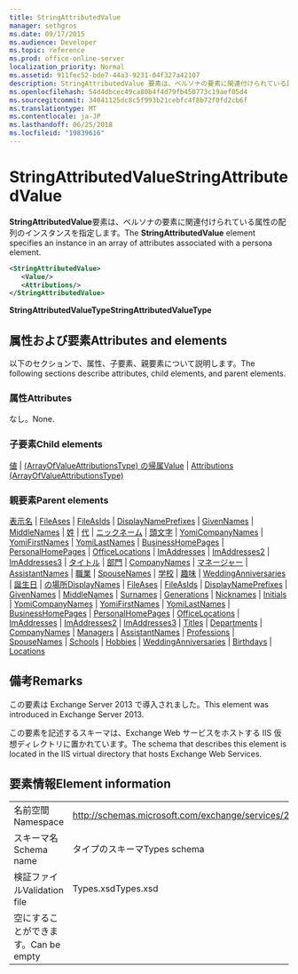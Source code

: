 ```yaml
---
title: StringAttributedValue
manager: sethgros
ms.date: 09/17/2015
ms.audience: Developer
ms.topic: reference
ms.prod: office-online-server
localization_priority: Normal
ms.assetid: 911fec52-bde7-44a3-9231-04f327a42107
description: StringAttributedValue 要素は、ペルソナの要素に関連付けられている属性の配列のインスタンスを指定します。
ms.openlocfilehash: 54d4dbcec49ca80b4f4d79fb450773c19aef05d4
ms.sourcegitcommit: 34041125dc8c5f993b21cebfc4f8b72f0fd2cb6f
ms.translationtype: MT
ms.contentlocale: ja-JP
ms.lasthandoff: 06/25/2018
ms.locfileid: "19839616"
---
```

# <a name="stringattributedvalue"></a><span data-ttu-id="8016a-103">StringAttributedValue</span><span class="sxs-lookup"><span data-stu-id="8016a-103">StringAttributedValue</span></span>

<span data-ttu-id="8016a-104">**StringAttributedValue**要素は、ペルソナの要素に関連付けられている属性の配列のインスタンスを指定します。</span><span class="sxs-lookup"><span data-stu-id="8016a-104">The **StringAttributedValue** element specifies an instance in an array of attributes associated with a persona element.</span></span> 
  
```XML
<StringAttributedValue>
   <Value/>
   <Attributions/>
</StringAttributedValue>
```

 <span data-ttu-id="8016a-105">**StringAttributedValueType**</span><span class="sxs-lookup"><span data-stu-id="8016a-105">**StringAttributedValueType**</span></span>
## <a name="attributes-and-elements"></a><span data-ttu-id="8016a-106">属性および要素</span><span class="sxs-lookup"><span data-stu-id="8016a-106">Attributes and elements</span></span>

<span data-ttu-id="8016a-107">以下のセクションで、属性、子要素、親要素について説明します。</span><span class="sxs-lookup"><span data-stu-id="8016a-107">The following sections describe attributes, child elements, and parent elements.</span></span>
  
### <a name="attributes"></a><span data-ttu-id="8016a-108">属性</span><span class="sxs-lookup"><span data-stu-id="8016a-108">Attributes</span></span>

<span data-ttu-id="8016a-109">なし。</span><span class="sxs-lookup"><span data-stu-id="8016a-109">None.</span></span>
  
### <a name="child-elements"></a><span data-ttu-id="8016a-110">子要素</span><span class="sxs-lookup"><span data-stu-id="8016a-110">Child elements</span></span>

<span data-ttu-id="8016a-111">[値](value.md) | [(ArrayOfValueAttributionsType) の帰属](attributions-arrayofvalueattributionstype.md)</span><span class="sxs-lookup"><span data-stu-id="8016a-111">[Value](value.md) | [Attributions (ArrayOfValueAttributionsType)](attributions-arrayofvalueattributionstype.md)</span></span>
  
### <a name="parent-elements"></a><span data-ttu-id="8016a-112">親要素</span><span class="sxs-lookup"><span data-stu-id="8016a-112">Parent elements</span></span>

<span data-ttu-id="8016a-113">[表示名](displaynames.md) | [FileAses](fileases.md) | [FileAsIds](fileasids.md) | [DisplayNamePrefixes](displaynameprefixes.md) | [GivenNames](givennames.md) | [MiddleNames](middlenames.md) | [姓](surnames.md) | [代](generations.md)  | [ニックネーム](nicknames.md) | [頭文字](initials.md) | [YomiCompanyNames](yomicompanynames.md) | [YomiFirstNames](yomifirstnames.md) | [YomiLastNames](yomilastnames.md) | [BusinessHomePages](businesshomepages.md)  |  [PersonalHomePages](personalhomepages.md) | [OfficeLocations](officelocations.md) | [ImAddresses](imaddresses.md) | [ImAddresses2](imaddresses2.md) | [ImAddresses3](imaddresses3.md) | [タイトル](titles.md) |  [部門](departments.md) | [CompanyNames](companynames.md) | [マネージャー](managers.md) | [AssistantNames](assistantnames.md) | [職業](professions.md) | [SpouseNames](spousenames.md) | [学校](schools.md) | [趣味](hobbies.md) |  [WeddingAnniversaries](weddinganniversaries.md) | [誕生日](birthdays.md) | [の場所](locations.md)</span><span class="sxs-lookup"><span data-stu-id="8016a-113">[DisplayNames](displaynames.md) | [FileAses](fileases.md) | [FileAsIds](fileasids.md) | [DisplayNamePrefixes](displaynameprefixes.md) | [GivenNames](givennames.md) | [MiddleNames](middlenames.md) | [Surnames](surnames.md) | [Generations](generations.md) | [Nicknames](nicknames.md) | [Initials](initials.md) | [YomiCompanyNames](yomicompanynames.md) | [YomiFirstNames](yomifirstnames.md) | [YomiLastNames](yomilastnames.md) | [BusinessHomePages](businesshomepages.md) | [PersonalHomePages](personalhomepages.md) | [OfficeLocations](officelocations.md) | [ImAddresses](imaddresses.md) | [ImAddresses2](imaddresses2.md) | [ImAddresses3](imaddresses3.md) | [Titles](titles.md) | [Departments](departments.md) | [CompanyNames](companynames.md) | [Managers](managers.md) | [AssistantNames](assistantnames.md) | [Professions](professions.md) | [SpouseNames](spousenames.md) | [Schools](schools.md) | [Hobbies](hobbies.md) | [WeddingAnniversaries](weddinganniversaries.md) | [Birthdays](birthdays.md) | [Locations](locations.md)</span></span>
  
## <a name="remarks"></a><span data-ttu-id="8016a-114">備考</span><span class="sxs-lookup"><span data-stu-id="8016a-114">Remarks</span></span>

<span data-ttu-id="8016a-115">この要素は Exchange Server 2013 で導入されました。</span><span class="sxs-lookup"><span data-stu-id="8016a-115">This element was introduced in Exchange Server 2013.</span></span>
  
<span data-ttu-id="8016a-116">この要素を記述するスキーマは、Exchange Web サービスをホストする IIS 仮想ディレクトリに置かれています。</span><span class="sxs-lookup"><span data-stu-id="8016a-116">The schema that describes this element is located in the IIS virtual directory that hosts Exchange Web Services.</span></span>
  
## <a name="element-information"></a><span data-ttu-id="8016a-117">要素情報</span><span class="sxs-lookup"><span data-stu-id="8016a-117">Element information</span></span>

|||
|:-----|:-----|
|<span data-ttu-id="8016a-118">名前空間</span><span class="sxs-lookup"><span data-stu-id="8016a-118">Namespace</span></span>  <br/> |http://schemas.microsoft.com/exchange/services/2006/types  <br/> |
|<span data-ttu-id="8016a-119">スキーマ名</span><span class="sxs-lookup"><span data-stu-id="8016a-119">Schema name</span></span>  <br/> |<span data-ttu-id="8016a-120">タイプのスキーマ</span><span class="sxs-lookup"><span data-stu-id="8016a-120">Types schema</span></span>  <br/> |
|<span data-ttu-id="8016a-121">検証ファイル</span><span class="sxs-lookup"><span data-stu-id="8016a-121">Validation file</span></span>  <br/> |<span data-ttu-id="8016a-122">Types.xsd</span><span class="sxs-lookup"><span data-stu-id="8016a-122">Types.xsd</span></span>  <br/> |
|<span data-ttu-id="8016a-123">空にすることができます。</span><span class="sxs-lookup"><span data-stu-id="8016a-123">Can be empty</span></span>  <br/> ||
   

